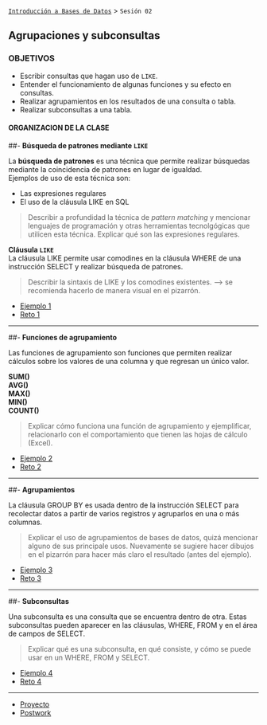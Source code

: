 [`Introducción a Bases de Datos`](../Readme.md) > `Sesión 02`

## Agrupaciones y subconsultas

### OBJETIVOS 

- Escribir consultas que hagan uso de `LIKE`.
- Entender el funcionamiento de algunas funciones y su efecto en consultas.
- Realizar agrupamientos en los resultados de una consulta o tabla.
- Realizar subconsultas a una tabla.

#### ORGANIZACION DE LA CLASE

##- **Búsqueda de patrones mediante `LIKE`**  

La **búsqueda de patrones** es una técnica que permite realizar búsquedas mediante la coincidencia de patrones en lugar de igualdad.  
Ejemplos de uso de esta técnica son:  
* Las expresiones regulares  
* El uso de la cláusula LIKE en SQL  

> Describir a profundidad la técnica de *pattern matching* y mencionar lenguajes de programación y otras herramientas tecnolgógicas que utilicen esta técnica. 
> Explicar qué son las expresiones regulares.

**Cláusula `LIKE`**  
La cláusula LIKE permite usar comodines en la cláusula WHERE de una instrucción SELECT y realizar búsqueda de patrones.  


> Describir la sintaxis de LIKE y los comodines existentes. --> se recomienda hacerlo de manera visual en el pizarrón. 


   - [Ejemplo 1](Ejemplo-01/)
   - [Reto 1](Reto-01/)  
   
---
   
##- **Funciones de agrupamiento** 

Las funciones de agrupamiento son funciones que permiten realizar cálculos sobre los valores de una columna y que regresan un único valor.  
 
**SUM()  
AVG()  
MAX()  
MIN()  
COUNT()**  


> Explicar cómo funciona una función de agrupamiento y ejemplificar, relacionarlo con el comportamiento que tienen las hojas de cálculo (Excel).  


   - [Ejemplo 2](Ejemplo-02/)
   - [Reto 2](Reto-02/)  
   
---

##- **Agrupamientos**  

La cláusula GROUP BY es usada dentro de la instrucción SELECT para recolectar datos a partir de varios registros y agruparlos en una o más columnas.  

> Explicar el uso de agrupamientos de bases de datos, quizá mencionar alguno de sus principale usos. Nuevamente se sugiere hacer dibujos en el pizarrón para hacer más claro el resultado (antes del ejemplo).  

   - [Ejemplo 3](Ejemplo-03/)
   - [Reto 3](Reto-03/)  
   
---

##- **Subconsultas**  

Una subconsulta es una consulta que se encuentra dentro de otra. Estas subconsultas pueden aparecer en las cláusulas, WHERE, FROM y en el área de campos de SELECT.  

> Explicar qué es una subconsulta, en qué consiste, y cómo se puede usar en un WHERE, FROM y SELECT.  

   - [Ejemplo 4](Ejemplo-04/)
   - [Reto 4](Reto-04/) 

---

- [Proyecto](Proyecto/)   
- [Postwork](Postwork/)	
